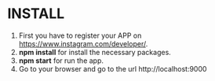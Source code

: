 # INSTALL

1.  First you have to register your APP on https://www.instagram.com/developer/.
2.  **npm install** for install the necessary packages.
3.  **npm start** for run the app.
4.  Go to your browser and go to the url http://localhost:9000
